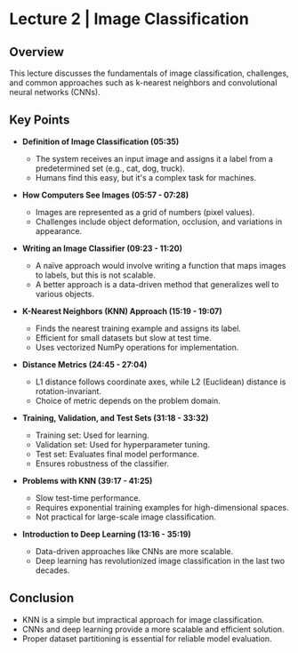 # Lecture 2 | Image Classification

## Overview
This lecture discusses the fundamentals of image classification, challenges, and common approaches such as k-nearest neighbors and convolutional neural networks (CNNs).

## Key Points

- **Definition of Image Classification (05:35)**
  - The system receives an input image and assigns it a label from a predetermined set (e.g., cat, dog, truck).
  - Humans find this easy, but it's a complex task for machines.

- **How Computers See Images (05:57 - 07:28)**
  - Images are represented as a grid of numbers (pixel values).
  - Challenges include object deformation, occlusion, and variations in appearance.

- **Writing an Image Classifier (09:23 - 11:20)**
  - A naïve approach would involve writing a function that maps images to labels, but this is not scalable.
  - A better approach is a data-driven method that generalizes well to various objects.

- **K-Nearest Neighbors (KNN) Approach (15:19 - 19:07)**
  - Finds the nearest training example and assigns its label.
  - Efficient for small datasets but slow at test time.
  - Uses vectorized NumPy operations for implementation.

- **Distance Metrics (24:45 - 27:04)**
  - L1 distance follows coordinate axes, while L2 (Euclidean) distance is rotation-invariant.
  - Choice of metric depends on the problem domain.

- **Training, Validation, and Test Sets (31:18 - 33:32)**
  - Training set: Used for learning.
  - Validation set: Used for hyperparameter tuning.
  - Test set: Evaluates final model performance.
  - Ensures robustness of the classifier.

- **Problems with KNN (39:17 - 41:25)**
  - Slow test-time performance.
  - Requires exponential training examples for high-dimensional spaces.
  - Not practical for large-scale image classification.

- **Introduction to Deep Learning (13:16 - 35:19)**
  - Data-driven approaches like CNNs are more scalable.
  - Deep learning has revolutionized image classification in the last two decades.

## Conclusion
- KNN is a simple but impractical approach for image classification.
- CNNs and deep learning provide a more scalable and efficient solution.
- Proper dataset partitioning is essential for reliable model evaluation.
